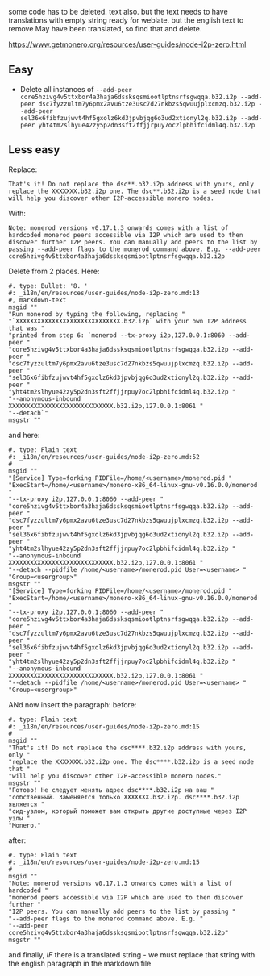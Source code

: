 some code has to be deleted. text also. but the text needs to have translations with empty string ready for weblate. but the english text to remove May have been translated, so find that and delete.

https://www.getmonero.org/resources/user-guides/node-i2p-zero.html


## Easy

- Delete all instances of ` --add-peer core5hzivg4v5ttxbor4a3haja6dssksqsmiootlptnsrfsgwqqa.b32.i2p --add-peer dsc7fyzzultm7y6pmx2avu6tze3usc7d27nkbzs5qwuujplxcmzq.b32.i2p --add-peer sel36x6fibfzujwvt4hf5gxolz6kd3jpvbjqg6o3ud2xtionyl2q.b32.i2p --add-peer yht4tm2slhyue42zy5p2dn3sft2ffjjrpuy7oc2lpbhifcidml4q.b32.i2p `

## Less easy

Replace: 
```
That's it! Do not replace the dsc**.b32.i2p address with yours, only replace the XXXXXXX.b32.i2p one. The dsc**.b32.i2p is a seed node that will help you discover other I2P-accessible monero nodes.
```
With:
```
Note: monerod versions v0.17.1.3 onwards comes with a list of hardcoded monerod peers accessible via I2P which are used to then discover further I2P peers. You can manually add peers to the list by passing --add-peer flags to the monerod command above. E.g. --add-peer core5hzivg4v5ttxbor4a3haja6dssksqsmiootlptnsrfsgwqqa.b32.i2p
```
Delete from 2 places. Here:
```
#. type: Bullet: '8. '
#: _i18n/en/resources/user-guides/node-i2p-zero.md:13
#, markdown-text
msgid ""
"Run monerod by typing the following, replacing "
"`XXXXXXXXXXXXXXXXXXXXXXXXXXXXX.b32.i2p` with your own I2P address that was "
"printed from step 6: `monerod --tx-proxy i2p,127.0.0.1:8060 --add-peer "
"core5hzivg4v5ttxbor4a3haja6dssksqsmiootlptnsrfsgwqqa.b32.i2p --add-peer "
"dsc7fyzzultm7y6pmx2avu6tze3usc7d27nkbzs5qwuujplxcmzq.b32.i2p --add-peer "
"sel36x6fibfzujwvt4hf5gxolz6kd3jpvbjqg6o3ud2xtionyl2q.b32.i2p --add-peer "
"yht4tm2slhyue42zy5p2dn3sft2ffjjrpuy7oc2lpbhifcidml4q.b32.i2p "
"--anonymous-inbound XXXXXXXXXXXXXXXXXXXXXXXXXXXXX.b32.i2p,127.0.0.1:8061 "
"--detach`"
msgstr ""
```
and here:
```
#. type: Plain text
#: _i18n/en/resources/user-guides/node-i2p-zero.md:52
#
msgid ""
"[Service] Type=forking PIDFile=/home/<username>/monerod.pid "
"ExecStart=/home/<username>/monero-x86_64-linux-gnu-v0.16.0.0/monerod "
"--tx-proxy i2p,127.0.0.1:8060 --add-peer "
"core5hzivg4v5ttxbor4a3haja6dssksqsmiootlptnsrfsgwqqa.b32.i2p --add-peer "
"dsc7fyzzultm7y6pmx2avu6tze3usc7d27nkbzs5qwuujplxcmzq.b32.i2p --add-peer "
"sel36x6fibfzujwvt4hf5gxolz6kd3jpvbjqg6o3ud2xtionyl2q.b32.i2p --add-peer "
"yht4tm2slhyue42zy5p2dn3sft2ffjjrpuy7oc2lpbhifcidml4q.b32.i2p "
"--anonymous-inbound XXXXXXXXXXXXXXXXXXXXXXXXXXXXX.b32.i2p,127.0.0.1:8061 "
"--detach --pidfile /home/<username>/monerod.pid User=<username> "
"Group=<usergroup>"
msgstr ""
"[Service] Type=forking PIDFile=/home/<username>/monerod.pid "
"ExecStart=/home/<username>/monero-x86_64-linux-gnu-v0.16.0.0/monerod "
"--tx-proxy i2p,127.0.0.1:8060 --add-peer "
"core5hzivg4v5ttxbor4a3haja6dssksqsmiootlptnsrfsgwqqa.b32.i2p --add-peer "
"dsc7fyzzultm7y6pmx2avu6tze3usc7d27nkbzs5qwuujplxcmzq.b32.i2p --add-peer "
"sel36x6fibfzujwvt4hf5gxolz6kd3jpvbjqg6o3ud2xtionyl2q.b32.i2p --add-peer "
"yht4tm2slhyue42zy5p2dn3sft2ffjjrpuy7oc2lpbhifcidml4q.b32.i2p "
"--anonymous-inbound XXXXXXXXXXXXXXXXXXXXXXXXXXXXX.b32.i2p,127.0.0.1:8061 "
"--detach --pidfile /home/<username>/monerod.pid User=<username> "
"Group=<usergroup>"
```

ANd now insert the paragraph:
before:
```
#. type: Plain text
#: _i18n/en/resources/user-guides/node-i2p-zero.md:15
#
msgid ""
"That's it! Do not replace the dsc****.b32.i2p address with yours, only "
"replace the XXXXXXX.b32.i2p one. The dsc****.b32.i2p is a seed node that "
"will help you discover other I2P-accessible monero nodes."
msgstr ""
"Готово! Не следует менять адрес dsc****.b32.i2p на ваш "
"собственный. Заменяется только XXXXXXX.b32.i2p. dsc****.b32.i2p является "
"сид-узлом, который поможет вам открыть другие доступные через I2P узлы "
"Monero."
```
after:
```
#. type: Plain text
#: _i18n/en/resources/user-guides/node-i2p-zero.md:15
#
msgid ""
"Note: monerod versions v0.17.1.3 onwards comes with a list of hardcoded "
"monerod peers accessible via I2P which are used to then discover further "
"I2P peers. You can manually add peers to the list by passing "
"--add-peer flags to the monerod command above. E.g. "
"--add-peer core5hzivg4v5ttxbor4a3haja6dssksqsmiootlptnsrfsgwqqa.b32.i2p"
msgstr ""

```

and finally, _IF_ there is a translated string - we must replace that string with the english paragraph in the markdown file
